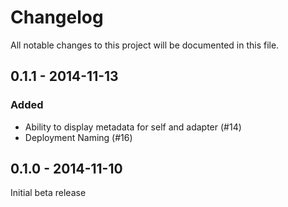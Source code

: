 # Changelog
All notable changes to this project will be documented in this file.

0.1.1 - 2014-11-13
------------------
### Added
- Ability to display metadata for self and adapter (#14)
- Deployment Naming (#16)

0.1.0 - 2014-11-10
------------------

Initial beta release
